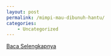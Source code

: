 ```yaml
---
layout: post
permalink: /mimpi-mau-dibunuh-hantu/
categories:
    - Uncategorized
---
```


[Baca Selengkapnya](/06)